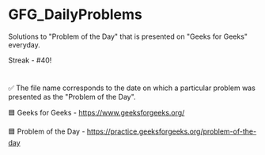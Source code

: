 # GFG_DailyProblems
Solutions to "Problem of the Day" that is presented on "Geeks for Geeks" everyday.

Streak - #40!
#
✅ The file name corresponds to the date on which a particular problem was presented as the "Problem of the Day".

🟦 Geeks for Geeks - https://www.geeksforgeeks.org/

🟦 Problem of the Day - https://practice.geeksforgeeks.org/problem-of-the-day
#